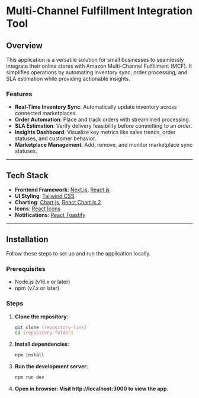# Multi-Channel Fulfillment Integration Tool

## Overview
This application is a versatile solution for small businesses to seamlessly integrate their online stores with Amazon Multi-Channel Fulfillment (MCF). It simplifies operations by automating inventory sync, order processing, and SLA estimation while providing actionable insights.

### Features
- **Real-Time Inventory Sync**: Automatically update inventory across connected marketplaces.
- **Order Automation**: Place and track orders with streamlined processing.
- **SLA Estimation**: Verify delivery feasibility before committing to an order.
- **Insights Dashboard**: Visualize key metrics like sales trends, order statuses, and customer behavior.
- **Marketplace Management**: Add, remove, and monitor marketplace sync statuses.

---

## Tech Stack
- **Frontend Framework**: [Next.js](https://nextjs.org/), [React.js](https://reactjs.org/)
- **UI Styling**: [Tailwind CSS](https://tailwindcss.com/)
- **Charting**: [Chart.js](https://www.chartjs.org/), [React Chart.js 2](https://react-chartjs-2.js.org/)
- **Icons**: [React Icons](https://react-icons.github.io/react-icons/)
- **Notifications**: [React Toastify](https://fkhadra.github.io/react-toastify/)

---

## Installation
Follow these steps to set up and run the application locally.

### Prerequisites
- Node.js (v16.x or later)
- npm (v7.x or later)

### Steps
1. **Clone the repository**:
   ```bash
   git clone [repository-link]
   cd [repository-folder]
2. **Install dependencies**:
   ```bash
   npm install

3. **Run the development server**:
   ```bash
   npm run dev

4. **Open in browser: Visit http://localhost:3000 to view the app.**

